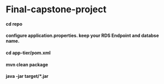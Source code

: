 # Final-capstone-project

#### cd repo
#### configure application.properties. keep your RDS Endpoint and databse name.
#### cd app-tier/pom.xml
####  mvn clean package
#### java -jar target/*.jar
